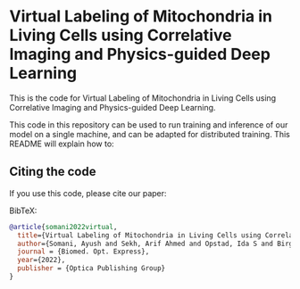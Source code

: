 # Virtual Labeling of Mitochondria in Living Cells using Correlative Imaging and Physics-guided Deep Learning
This is the code for Virtual Labeling of Mitochondria in Living Cells using Correlative Imaging and Physics-guided Deep Learning.

This code in this repository can be used to run training and inference of our model on a single machine, and can be adapted for distributed training. 
This README will explain how to:

## Citing the code

If you use this code, please cite our paper:


BibTeX:

```bibtex
@article{somani2022virtual,
  title={Virtual Labeling of Mitochondria in Living Cells using Correlative Imaging and Physics-guided Deep Learning},
  author={Somani, Ayush and Sekh, Arif Ahmed and Opstad, Ida S and Birgisdottir, {\AA}sa Birna and Myrmel, Truls and Ahluwalia, Balpreet Singh and Agarwal, Krishna and Prasad, Dilip K and Horsch, Alexander},
  journal = {Biomed. Opt. Express},
  year={2022},
  publisher = {Optica Publishing Group}
}
```
